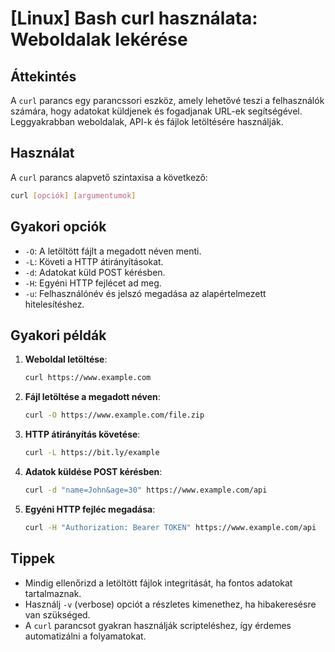 # [Linux] Bash curl használata: Weboldalak lekérése

## Áttekintés
A `curl` parancs egy parancssori eszköz, amely lehetővé teszi a felhasználók számára, hogy adatokat küldjenek és fogadjanak URL-ek segítségével. Leggyakrabban weboldalak, API-k és fájlok letöltésére használják.

## Használat
A `curl` parancs alapvető szintaxisa a következő:

```bash
curl [opciók] [argumentumok]
```

## Gyakori opciók
- `-O`: A letöltött fájlt a megadott néven menti.
- `-L`: Követi a HTTP átirányításokat.
- `-d`: Adatokat küld POST kérésben.
- `-H`: Egyéni HTTP fejlécet ad meg.
- `-u`: Felhasználónév és jelszó megadása az alapértelmezett hitelesítéshez.

## Gyakori példák
1. **Weboldal letöltése**:
   ```bash
   curl https://www.example.com
   ```

2. **Fájl letöltése a megadott néven**:
   ```bash
   curl -O https://www.example.com/file.zip
   ```

3. **HTTP átirányítás követése**:
   ```bash
   curl -L https://bit.ly/example
   ```

4. **Adatok küldése POST kérésben**:
   ```bash
   curl -d "name=John&age=30" https://www.example.com/api
   ```

5. **Egyéni HTTP fejléc megadása**:
   ```bash
   curl -H "Authorization: Bearer TOKEN" https://www.example.com/api
   ```

## Tippek
- Mindig ellenőrizd a letöltött fájlok integritását, ha fontos adatokat tartalmaznak.
- Használj `-v` (verbose) opciót a részletes kimenethez, ha hibakeresésre van szükséged.
- A `curl` parancsot gyakran használják scripteléshez, így érdemes automatizálni a folyamatokat.